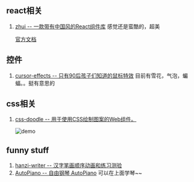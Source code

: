 ## react相关
1. [zhui -- 一款带有中国风的React组件库](https://github.com/zhui-team/zhui) 感觉还是蛮酷的，超美
    
    [官方文档](https://inspiring-bardeen-426f2e.netlify.com/card)
    
## 控件
1. [cursor-effects -- 只有90后孩子们知道的鼠标特效](https://github.com/tholman/cursor-effects)
    目前有雪花，气泡，蝙蝠。。挺有意思的
## css相关
1. [css-doodle -- 用于使用CSS绘制图案的Web组件。](https://github.com/css-doodle/css-doodle)

    ![demo](https://github.com/css-doodle/css-doodle/raw/master/screenshot/doodle.png)
## funny stuff
1. [hanzi-writer -- 汉字笔画顺序动画和练习测验](https://github.com/chanind/hanzi-writer)
2. [AutoPiano -- 自由钢琴 AutoPiano](https://github.com/WarpPrism/AutoPiano) 可以在上面学琴~~